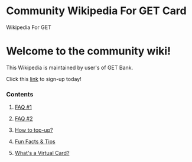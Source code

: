 # Community Wikipedia For GET Card
Wikipedia For GET

# Welcome to the community wiki!
This Wikipedia is maintained by user's of GET Bank.

Click this [link](https://join.get.me/r/everett/80b9288e93f7a65caa77ea4ec1e10f8e659dd1a6) to sign-up today!

### Contents
1) [FAQ #1](https://github.com/wutlah/community/wiki/FAQ-%231)

2) [FAQ #2](https://github.com/wutlah/community/wiki/FAQ-%232)

3) [How to top-up?](https://github.com/wutlah/community/wiki/How-to-top-up%3F)

4) [Fun Facts & Tips](https://github.com/wutlah/community/wiki/Fun-Facts-&-Tips)

5) [What's a Virtual Card?](https://github.com/wutlah/community/wiki/What-is-a-Virtual-Card%3F)
